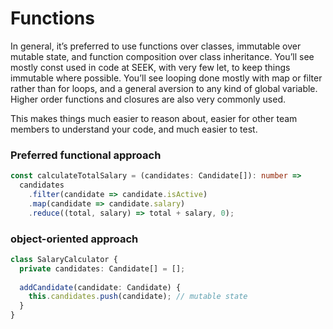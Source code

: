 # Functions

In general, it’s preferred to use functions over classes, immutable over mutable state, and function composition over class inheritance. You’ll see mostly const used in code at SEEK, with very few let, to keep things immutable where possible. You’ll see looping done mostly with map or filter rather than for loops, and a general aversion to any kind of global variable. Higher order functions and closures are also very commonly used.

This makes things much easier to reason about, easier for other team members to understand your code, and much easier to test.

### Preferred functional approach

```ts
const calculateTotalSalary = (candidates: Candidate[]): number =>
  candidates
    .filter(candidate => candidate.isActive)
    .map(candidate => candidate.salary)
    .reduce((total, salary) => total + salary, 0);
```

### object-oriented approach

```ts
class SalaryCalculator {
  private candidates: Candidate[] = [];
  
  addCandidate(candidate: Candidate) {
    this.candidates.push(candidate); // mutable state
  }
}
```